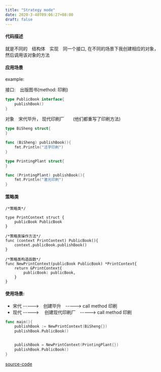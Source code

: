 ```yaml
---
title: "Strategy mode"
date: 2020-3-40T09:06:27+08:00
draft: false
---
```


#### 代码描述
就是不同的　结构体　实现　同一个接口, 在不同的场景下我创建相应的对象，　然后调用该对象的方法

#### 应用场景
example:

接口:　出版图书(method: 印刷)
```go
type PublicBook interface{
	publishBook()
}
```
 
对象　宋代毕升， 现代印刷厂　　(他们都重写了印刷方法)
```go
type BiSheng struct{
}

func (BiSheng) publishBook(){
	fmt.Println("活字印刷")
}

type PrintingPlant struct{
}

func (PrintingPlant) publishBook(){
	fmt.Println("激光印刷")
}
```
#### 策略类
```
/*策略类*/

type PrintContext struct {
	publicBook PublicBook
}

/*策略类操作方法*/
func (context PrintContext) PublicBook(){
	context.publicBook.publishBook()
}

/*策略类构造函数*/
func NewPrintContext(publicBook PublicBook) *PrintContext{
	return &PrintContext{
		publicBook: publicBook,
	}
}
```

#### 使用场景: 
- 宋代 ----->　创建毕升　-----> call method 印刷
- 现代 -----> 　创建现代印刷厂　-----> call method 印刷
```go
func main(){
	publishBook := NewPrintContext(BiSheng{})
	publishBook.PublicBook()


	publishBook = NewPrintContext(PrintingPlant{})
	publishBook.PublicBook()
}
```

[source-code](static/code-example/StrategyMode_demo.go)